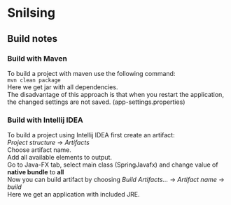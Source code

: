 # Snilsing 

## Build notes

### Build with Maven
To build a project with maven use the following command:<br>
``mvn clean package`` <br>
Here we get jar with all dependencies.<br>
The disadvantage of this approach is that when you restart the application, the changed settings are not saved. (app-settings.properties)     

### Build with Intellij IDEA
To build a project using Intellij IDEA first create an artifact:<br>
*Project structure* -> *Artifacts*<br>
Choose artifact name.<br>
Add all available elements to output.<br>
Go to Java-FX tab, select main class (SpringJavafx) and change value of **native bundle**
to **all**<br>
Now you can build artifact by choosing *Build Artifacts...* -> *Artifact name* -> *build* <br>
Here we get an application with included JRE.


